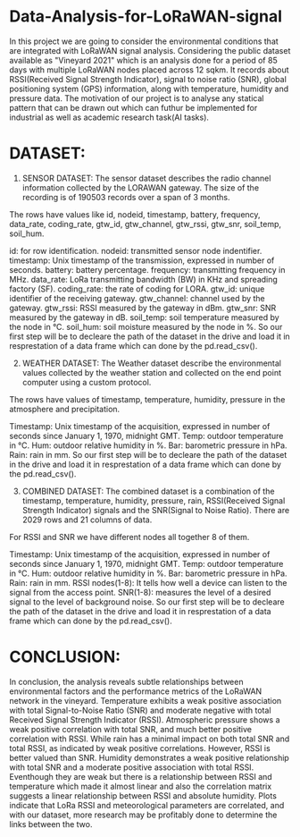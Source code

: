 # Data-Analysis-for-LoRaWAN-signal

In this project we are going to consider the environmental conditions that are integrated with LoRaWAN signal analysis. Considering the public dataset available as "Vineyard 2021" which is an analysis done for a period of 85 days with multiple LoRaWAN nodes placed across 12 sqkm. It records about RSSI(Received Signal Strength Indicator), signal to noise ratio (SNR), global positioning system (GPS) information, along with temperature, humidity and pressure data. The motivation of our project is to analyse any statical pattern that can be drawn out which can futhur be implemented for industrial as well as academic research task(AI tasks).

# DATASET:
1. SENSOR DATASET:
The sensor dataset describes the radio channel information collected by the LORAWAN gateway. The size of the recording is of 190503 records over a span of 3 months.

The rows have values like id, nodeid, timestamp, battery, frequency, data_rate, coding_rate, gtw_id, gtw_channel, gtw_rssi, gtw_snr, soil_temp, soil_hum.

id: for row identification.
nodeid: transmitted sensor node indentifier.
timestamp: Unix timestamp of the transmission, expressed in number of seconds.
battery: battery percentage.
frequency: transmitting frequency in MHz.
data_rate: LoRa transmitting bandwidth (BW) in KHz and spreading factory (SF).
coding_rate: the rate of coding for LORA.
gtw_id: unique identifier of the receiving gateway.
gtw_channel: channel used by the gateway.
gtw_rssi: RSSI measured by the gateway in dBm.
gtw_snr: SNR measured by the gateway in dB.
soil_temp: soil temperature measured by the node in °C.
soil_hum: soil moisture measured by the node in %.
So our first step will be to decleare the path of the dataset in the drive and load it in resprestation of a data frame which can done by the pd.read_csv().

2. WEATHER DATASET:
The Weather dataset describe the environmental values collected by the weather station and collected on the end point computer using a custom protocol.

The rows have values of timestamp, temperature, humidity, pressure in the atmosphere and precipitation.

Timestamp: Unix timestamp of the acquisition, expressed in number of seconds since January 1, 1970, midnight GMT.
Temp: outdoor temperature in °C.
Hum: outdoor relative humidity in %.
Bar: barometric pressure in hPa.
Rain: rain in mm.
So our first step will be to decleare the path of the dataset in the drive and load it in resprestation of a data frame which can done by the pd.read_csv().

3. COMBINED DATASET:
The combined dataset is a combination of the timestamp, temperature, humidity, pressure, rain, RSSI(Received Signal Strength Indicator) signals and the SNR(Signal to Noise Ratio). There are 2029 rows and 21 columns of data.

For RSSI and SNR we have different nodes all together 8 of them.

Timestamp: Unix timestamp of the acquisition, expressed in number of seconds since January 1, 1970, midnight GMT.
Temp: outdoor temperature in °C.
Hum: outdoor relative humidity in %.
Bar: barometric pressure in hPa.
Rain: rain in mm.
RSSI nodes(1-8): It tells how well a device can listen to the signal from the access point.
SNR(1-8): measures the level of a desired signal to the level of background noise.
So our first step will be to decleare the path of the dataset in the drive and load it in resprestation of a data frame which can done by the pd.read_csv().

# CONCLUSION:
In conclusion, the analysis reveals subtle relationships between environmental factors and the performance metrics of the LoRaWAN network in the vineyard.
Temperature exhibits a weak positive association with total Signal-to-Noise Ratio (SNR) and moderate negative with total Received Signal Strength Indicator (RSSI).
Atmospheric pressure shows a weak positive correlation with total SNR, and much better positive correlation with RSSI.
While rain has a minimal impact on both total SNR and total RSSI, as indicated by weak positive correlations. However, RSSI is better valued than SNR.
Humidity demonstrates a weak positive relationship with total SNR and a moderate positive association with total RSSI.
Eventhough they are weak but there is a relationship between RSSI and temperature which made it almost linear and also the correlation matrix suggests a linear relationship between RSSI and absolute humidity.
Plots indicate that LoRa RSSI and meteorological parameters are correlated, and with our dataset, more research may be profitably done to determine the links between the two.
